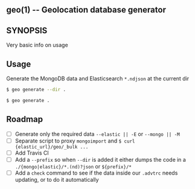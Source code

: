 ## geo(1) -- Geolocation database generator

## SYNOPSIS

Very basic info on usage

## Usage

Generate the MongoDB data and Elasticsearch `*.ndjson` at the current dir

```bash
$ geo generate --dir .

$ geo generate .
```

## Roadmap

- [ ] Generate only the required data `--elastic || -E` or `--mongo || -M`
- [ ] Separate script to proxy `mongoimport` and `$ curl {elastic_url}/geo/_bulk ...`
- [ ] Add Travis CI
- [ ] Add a `--prefix` so when `--dir` is added it either dumps the code in a `./{mongo|elastic}/*.(nd)?json` or `${prefix}/*`
- [ ] Add a `check` command to see if the data inside our `.advtrc` needs updating, or to do it automatically
